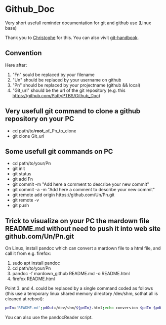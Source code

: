 # Github_Doc
Very short usefull reminder documentation for git and github use (Linux base)

Thank you to [Christophe](https://www.christopheducamp.com/2013/12/16/github-pour-nuls-partie-2/) for this. You can also vivit [git-handbook](https://guides.github.com/introduction/git-handbook/).

## Convention
Here after:
1. "Fn" sould be replaced by your filename
2. "Un" should be replaced by your username on github
3. "Pn" should be replaced by your projectname (github && local)
4. "Git_url" should be the url of the git repository (e.g. this https://github.com/PattyPTBS/Github_Doc)

## Very usefull git command to clone a github repository on your PC
- cd path/to/**root**_of_Pn_to_clone
- git clone Git_url

## Some usefull git commands on PC
- cd path/to/your/Pn
- git init
- git status
- git add Fn
- git commit -m "Add here a comment to describe your new commit"
- git commit -a -m "Add here a comment to describe your new commit"
- git remote add origin http<i></i>s://github.com/Un/Pn.git
- git remote -v
- git push

## Trick to visualize on your PC the mardown file README.md without need to push it into web site github.com/Un/Pn.git
On Linux, install pandoc which can convert a mardown file to a html file, and call it from e.g. firefox:
1. sudo apt install pandoc
2. cd path/to/your/Pn
3. pandoc -f mardown_github README.md -o README.html
4. firefox README.html

Point 3. and 4. could be replaced by a single command coded as follows (this use a temporary linux shared memory directory /dev/shm, sothat all is cleaned at reboot):

```bash
pdIn='README.md';pdOut=/dev/shm/${pdIn}.html;echo conversion $pdIn $pdOut;pandoc -f markdown_github $pdIn -o $pdOut;firefox $pdOut;rm $pdOut
```

You can also use the pandocReader script.
